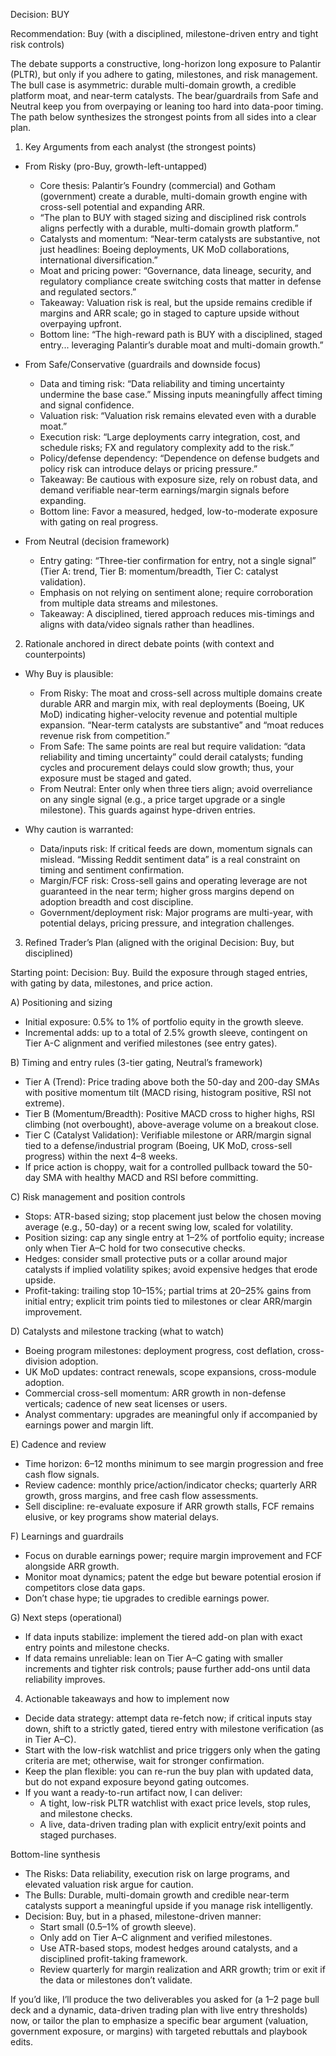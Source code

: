Decision: BUY

Recommendation: Buy (with a disciplined, milestone-driven entry and tight risk controls)

The debate supports a constructive, long-horizon long exposure to Palantir (PLTR), but only if you adhere to gating, milestones, and risk management. The bull case is asymmetric: durable multi-domain growth, a credible platform moat, and near-term catalysts. The bear/guardrails from Safe and Neutral keep you from overpaying or leaning too hard into data-poor timing. The path below synthesizes the strongest points from all sides into a clear plan.

1) Key Arguments from each analyst (the strongest points)

- From Risky (pro-Buy, growth-left-untapped)
  - Core thesis: Palantir’s Foundry (commercial) and Gotham (government) create a durable, multi-domain growth engine with cross-sell potential and expanding ARR.
  - “The plan to BUY with staged sizing and disciplined risk controls aligns perfectly with a durable, multi-domain growth platform.”
  - Catalysts and momentum: “Near-term catalysts are substantive, not just headlines: Boeing deployments, UK MoD collaborations, international diversification.”
  - Moat and pricing power: “Governance, data lineage, security, and regulatory compliance create switching costs that matter in defense and regulated sectors.”
  - Takeaway: Valuation risk is real, but the upside remains credible if margins and ARR scale; go in staged to capture upside without overpaying upfront.
  - Bottom line: “The high-reward path is BUY with a disciplined, staged entry... leveraging Palantir’s durable moat and multi-domain growth.”

- From Safe/Conservative (guardrails and downside focus)
  - Data and timing risk: “Data reliability and timing uncertainty undermine the base case.” Missing inputs meaningfully affect timing and signal confidence.
  - Valuation risk: “Valuation risk remains elevated even with a durable moat.”
  - Execution risk: “Large deployments carry integration, cost, and schedule risks; FX and regulatory complexity add to the risk.”
  - Policy/defense dependency: “Dependence on defense budgets and policy risk can introduce delays or pricing pressure.”
  - Takeaway: Be cautious with exposure size, rely on robust data, and demand verifiable near-term earnings/margin signals before expanding.
  - Bottom line: Favor a measured, hedged, low-to-moderate exposure with gating on real progress.

- From Neutral (decision framework)
  - Entry gating: “Three-tier confirmation for entry, not a single signal” (Tier A: trend, Tier B: momentum/breadth, Tier C: catalyst validation).
  - Emphasis on not relying on sentiment alone; require corroboration from multiple data streams and milestones.
  - Takeaway: A disciplined, tiered approach reduces mis-timings and aligns with data/video signals rather than headlines.

2) Rationale anchored in direct debate points (with context and counterpoints)

- Why Buy is plausible:
  - From Risky: The moat and cross-sell across multiple domains create durable ARR and margin mix, with real deployments (Boeing, UK MoD) indicating higher-velocity revenue and potential multiple expansion. “Near-term catalysts are substantive” and “moat reduces revenue risk from competition.”
  - From Safe: The same points are real but require validation: “data reliability and timing uncertainty” could derail catalysts; funding cycles and procurement delays could slow growth; thus, your exposure must be staged and gated.
  - From Neutral: Enter only when three tiers align; avoid overreliance on any single signal (e.g., a price target upgrade or a single milestone). This guards against hype-driven entries.

- Why caution is warranted:
  - Data/inputs risk: If critical feeds are down, momentum signals can mislead. “Missing Reddit sentiment data” is a real constraint on timing and sentiment confirmation.
  - Margin/FCF risk: Cross-sell gains and operating leverage are not guaranteed in the near term; higher gross margins depend on adoption breadth and cost discipline.
  - Government/deployment risk: Major programs are multi-year, with potential delays, pricing pressure, and integration challenges.

3) Refined Trader’s Plan (aligned with the original Decision: Buy, but disciplined)

Starting point: Decision: Buy. Build the exposure through staged entries, with gating by data, milestones, and price action.

A) Positioning and sizing
- Initial exposure: 0.5% to 1% of portfolio equity in the growth sleeve.
- Incremental adds: up to a total of 2.5% growth sleeve, contingent on Tier A-C alignment and verified milestones (see entry gates).

B) Timing and entry rules (3-tier gating, Neutral’s framework)
- Tier A (Trend): Price trading above both the 50-day and 200-day SMAs with positive momentum tilt (MACD rising, histogram positive, RSI not extreme).
- Tier B (Momentum/Breadth): Positive MACD cross to higher highs, RSI climbing (not overbought), above-average volume on a breakout close.
- Tier C (Catalyst Validation): Verifiable milestone or ARR/margin signal tied to a defense/industrial program (Boeing, UK MoD, cross-sell progress) within the next 4–8 weeks.
- If price action is choppy, wait for a controlled pullback toward the 50-day SMA with healthy MACD and RSI before committing.

C) Risk management and position controls
- Stops: ATR-based sizing; stop placement just below the chosen moving average (e.g., 50-day) or a recent swing low, scaled for volatility.
- Position sizing: cap any single entry at 1–2% of portfolio equity; increase only when Tier A–C hold for two consecutive checks.
- Hedges: consider small protective puts or a collar around major catalysts if implied volatility spikes; avoid expensive hedges that erode upside.
- Profit-taking: trailing stop 10–15%; partial trims at 20–25% gains from initial entry; explicit trim points tied to milestones or clear ARR/margin improvement.

D) Catalysts and milestone tracking (what to watch)
- Boeing program milestones: deployment progress, cost deflation, cross-division adoption.
- UK MoD updates: contract renewals, scope expansions, cross-module adoption.
- Commercial cross-sell momentum: ARR growth in non-defense verticals; cadence of new seat licenses or users.
- Analyst commentary: upgrades are meaningful only if accompanied by earnings power and margin lift.

E) Cadence and review
- Time horizon: 6–12 months minimum to see margin progression and free cash flow signals.
- Review cadence: monthly price/action/indicator checks; quarterly ARR growth, gross margins, and free cash flow assessments.
- Sell discipline: re-evaluate exposure if ARR growth stalls, FCF remains elusive, or key programs show material delays.

F) Learnings and guardrails
- Focus on durable earnings power; require margin improvement and FCF alongside ARR growth.
- Monitor moat dynamics; patent the edge but beware potential erosion if competitors close data gaps.
- Don’t chase hype; tie upgrades to credible earnings power.

G) Next steps (operational)
- If data inputs stabilize: implement the tiered add-on plan with exact entry points and milestone checks.
- If data remains unreliable: lean on Tier A–C gating with smaller increments and tighter risk controls; pause further add-ons until data reliability improves.

4) Actionable takeaways and how to implement now

- Decide data strategy: attempt data re-fetch now; if critical inputs stay down, shift to a strictly gated, tiered entry with milestone verification (as in Tier A–C).
- Start with the low-risk watchlist and price triggers only when the gating criteria are met; otherwise, wait for stronger confirmation.
- Keep the plan flexible: you can re-run the buy plan with updated data, but do not expand exposure beyond gating outcomes.
- If you want a ready-to-run artifact now, I can deliver:
  - A tight, low-risk PLTR watchlist with exact price levels, stop rules, and milestone checks.
  - A live, data-driven trading plan with explicit entry/exit points and staged purchases.

Bottom-line synthesis

- The Risks: Data reliability, execution risk on large programs, and elevated valuation risk argue for caution.
- The Bulls: Durable, multi-domain growth and credible near-term catalysts support a meaningful upside if you manage risk intelligently.
- Decision: Buy, but in a phased, milestone-driven manner:
  - Start small (0.5–1% of growth sleeve).
  - Only add on Tier A–C alignment and verified milestones.
  - Use ATR-based stops, modest hedges around catalysts, and a disciplined profit-taking framework.
  - Review quarterly for margin realization and ARR growth; trim or exit if the data or milestones don’t validate.

If you’d like, I’ll produce the two deliverables you asked for (a 1–2 page bull deck and a dynamic, data-driven trading plan with live entry thresholds) now, or tailor the plan to emphasize a specific bear argument (valuation, government exposure, or margins) with targeted rebuttals and playbook edits.